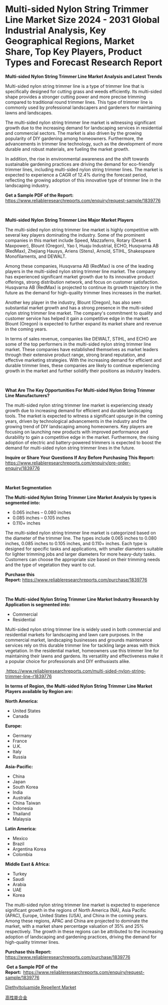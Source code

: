 <p><h1>Multi-sided Nylon String Trimmer Line Market Size 2024 - 2031 Global Industrial Analysis, Key Geographical Regions, Market Share, Top Key Players, Product Types and Forecast Research Report</h1></p><p><strong>Multi-sided Nylon String Trimmer Line Market Analysis and Latest Trends</strong></p>
<p><p>Multi-sided nylon string trimmer line is a type of trimmer line that is specifically designed for cutting grass and weeds efficiently. Its multi-sided shape provides a stronger cutting power and more precise trimming compared to traditional round trimmer lines. This type of trimmer line is commonly used by professional landscapers and gardeners for maintaining lawns and landscapes.</p><p>The multi-sided nylon string trimmer line market is witnessing significant growth due to the increasing demand for landscaping services in residential and commercial sectors. The market is also driven by the growing popularity of DIY gardening among homeowners. Furthermore, the advancements in trimmer line technology, such as the development of more durable and robust materials, are fueling the market growth.</p><p>In addition, the rise in environmental awareness and the shift towards sustainable gardening practices are driving the demand for eco-friendly trimmer lines, including multi-sided nylon string trimmer lines. The market is expected to experience a CAGR of 12.4% during the forecast period, reflecting the growing adoption of this innovative type of trimmer line in the landscaping industry.</p></p>
<p><strong>Get a Sample PDF of the Report:&nbsp;</strong> <a href="https://www.reliableresearchreports.com/enquiry/request-sample/1839776">https://www.reliableresearchreports.com/enquiry/request-sample/1839776</a></p>
<p>&nbsp;</p>
<p><strong>Multi-sided Nylon String Trimmer Line Major Market Players</strong></p>
<p><p>The multi-sided nylon string trimmer line market is highly competitive with several key players dominating the industry. Some of the prominent companies in this market include Speed, Mazzaferro, Rotary (Desert & Maxpower), Blount (Oregon), Yao I, Huaju Industrial, ECHO, Husqvarna AB (RedMax), Zhejiang Hausys, Ariens (Stens), Arnold, STIHL, Shakespeare Monofilaments, and DEWALT.</p><p>Among these companies, Husqvarna AB (RedMax) is one of the leading players in the multi-sided nylon string trimmer line market. The company has experienced significant market growth due to its innovative product offerings, strong distribution network, and focus on customer satisfaction. Husqvarna AB (RedMax) is projected to continue its growth trajectory in the future as the demand for high-quality trimmer lines increases in the market.</p><p>Another key player in the industry, Blount (Oregon), has also seen substantial market growth and has a strong presence in the multi-sided nylon string trimmer line market. The company's commitment to quality and customer service has helped it gain a competitive edge in the market. Blount (Oregon) is expected to further expand its market share and revenue in the coming years.</p><p>In terms of sales revenue, companies like DEWALT, STIHL, and ECHO are some of the top performers in the multi-sided nylon string trimmer line market. These companies have established themselves as market leaders through their extensive product range, strong brand reputation, and effective marketing strategies. With the increasing demand for efficient and durable trimmer lines, these companies are likely to continue experiencing growth in the market and further solidify their positions as industry leaders.</p></p>
<p>&nbsp;</p>
<p><strong>What Are The Key Opportunities For Multi-sided Nylon String Trimmer Line Manufacturers?</strong></p>
<p><p>The multi-sided nylon string trimmer line market is experiencing steady growth due to increasing demand for efficient and durable landscaping tools. The market is expected to witness a significant upsurge in the coming years, driven by technological advancements in the industry and the growing trend of DIY landscaping among homeowners. Key players are focusing on launching new products with improved performance and durability to gain a competitive edge in the market. Furthermore, the rising adoption of electric and battery-powered trimmers is expected to boost the demand for multi-sided nylon string trimmer lines in the future.</p></p>
<p><strong>Inquire or Share Your Questions If Any Before Purchasing This Report:</strong> <a href="https://www.reliableresearchreports.com/enquiry/pre-order-enquiry/1839776">https://www.reliableresearchreports.com/enquiry/pre-order-enquiry/1839776</a></p>
<p>&nbsp;</p>
<p><strong>Market Segmentation</strong></p>
<p><strong>The Multi-sided Nylon String Trimmer Line Market Analysis by types is segmented into:</strong></p>
<p><ul><li>0.065 inches – 0.080 inches</li><li>0.085 inches – 0.105 inches</li><li>0.110+ inches</li></ul></p>
<p><p>The multi-sided nylon string trimmer line market is categorized based on the diameter of the trimmer line. The types include 0.065 inches to 0.080 inches, 0.085 inches to 0.105 inches, and 0.110+ inches. Each type is designed for specific tasks and applications, with smaller diameters suitable for lighter trimming jobs and larger diameters for more heavy-duty tasks. Customers can choose the appropriate size based on their trimming needs and the type of vegetation they want to cut.</p></p>
<p><strong>Purchase this Report:&nbsp;</strong><a href="https://www.reliableresearchreports.com/purchase/1839776">https://www.reliableresearchreports.com/purchase/1839776</a></p>
<p>&nbsp;</p>
<p><strong>The Multi-sided Nylon String Trimmer Line Market Industry Research by Application is segmented into:</strong></p>
<p><ul><li>Commercial</li><li>Residential</li></ul></p>
<p><p>Multi-sided nylon string trimmer line is widely used in both commercial and residential markets for landscaping and lawn care purposes. In the commercial market, landscaping businesses and grounds maintenance services rely on this durable trimmer line for tackling large areas with thick vegetation. In the residential market, homeowners use this trimmer line for maintaining their lawns and gardens. Its versatility and effectiveness make it a popular choice for professionals and DIY enthusiasts alike.</p></p>
<p><a href="https://www.reliableresearchreports.com/multi-sided-nylon-string-trimmer-line-r1839776">&nbsp;https://www.reliableresearchreports.com/multi-sided-nylon-string-trimmer-line-r1839776</a></p>
<p><strong>In terms of Region, the Multi-sided Nylon String Trimmer Line Market Players available by Region are:</strong></p>
<p>
    <p> <strong> North America: </strong>
        <ul>
            <li>United States</li>
            <li>Canada</li>
        </ul>
        </p> 
    <p> <strong> Europe: </strong>
        <ul>
            <li>Germany</li>
            <li>France</li>
            <li>U.K.</li>
            <li>Italy</li>
            <li>Russia</li>
        </ul>
        </p> 
    <p> <strong> Asia-Pacific: </strong>
        <ul>
            <li>China</li>
            <li>Japan</li>
            <li>South Korea</li>
            <li>India</li>
            <li>Australia</li>
            <li>China Taiwan</li>
            <li>Indonesia</li>
            <li>Thailand</li>
            <li>Malaysia</li>
        </ul>
        </p> 
    <p> <strong> Latin America: </strong>
        <ul>
            <li>Mexico</li>
            <li>Brazil</li>
            <li>Argentina Korea</li>
            <li>Colombia</li>
        </ul>
        </p> 
    <p> <strong> Middle East & Africa: </strong>
        <ul>
            <li>Turkey</li>
            <li>Saudi</li>
            <li>Arabia</li>
            <li>UAE</li>
            <li>Korea</li>
        </ul>
    </p>
    </p>
<p><p>The multi-sided nylon string trimmer line market is expected to experience significant growth in the regions of North America (NA), Asia Pacific (APAC), Europe, United States (USA), and China in the coming years. Among these regions, APAC and China are projected to dominate the market, with a market share percentage valuation of 35% and 25% respectively. The growth in these regions can be attributed to the increasing adoption of landscaping and gardening practices, driving the demand for high-quality trimmer lines.</p></p>
<p><strong>Purchase this Report: </strong><a href="https://www.reliableresearchreports.com/purchase/1839776">https://www.reliableresearchreports.com/purchase/1839776</a></p>
<p>&nbsp;<strong>Get a Sample PDF of the Report:&nbsp;&nbsp;</strong><a href="https://www.reliableresearchreports.com/enquiry/request-sample/1839776">https://www.reliableresearchreports.com/enquiry/request-sample/1839776</a></p>
<p><strong></strong></p>
<p><p><a href="https://github.com/yoshih12/Market-Research-Report-List-3/blob/main/diethyltoluamide-repellent-market.md">Diethyltoluamide Repellent Market</a></p><p><a href="https://github.com/TerrellConn/Market-Research-Report-List-1/blob/main/3117989138262.md">高性能合金</a></p></p>